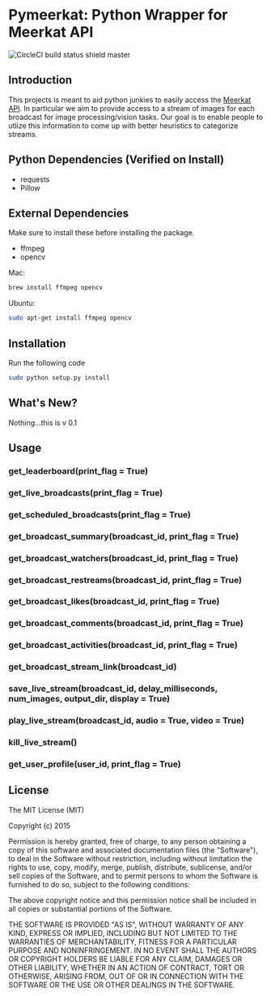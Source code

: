 # Pymeerkat: Python Wrapper for Meerkat API

![CircleCI build status shield master](https://circleci.com/gh/asampat3090/pymeerkat/tree/master.svg?style=shield&circle-token=c511560200c8c015b9eb3aae45d9da5c682f5e2a)

## Introduction
This projects is meant to aid python junkies to easily access the [Meerkat API](https://meerkatapp.co/developers).
In particular we aim to provide access to a stream of images for each broadcast for image processing/vision tasks.
Our goal is to enable people to utlize this information to come up with better heuristics to categorize streams.

## Python Dependencies (Verified on Install)
- requests
- Pillow

## External Dependencies
Make sure to install these before installing the package.

- ffmpeg
- opencv

Mac:
```bash
brew install ffmpeg opencv
```

Ubuntu:
```bash
sudo apt-get install ffmpeg opencv
```

## Installation

Run the following code

```bash
sudo python setup.py install
```

## What's New?
Nothing...this is v 0.1

## Usage

### get_leaderboard(print_flag = True)

### get_live_broadcasts(print_flag = True)

### get_scheduled_broadcasts(print_flag = True)

### get_broadcast_summary(broadcast_id, print_flag = True)

### get_broadcast_watchers(broadcast_id, print_flag = True)

### get_broadcast_restreams(broadcast_id, print_flag = True)

### get_broadcast_likes(broadcast_id, print_flag = True)

### get_broadcast_comments(broadcast_id, print_flag = True)

### get_broadcast_activities(broadcast_id, print_flag = True)

### get_broadcast_stream_link(broadcast_id)

### save_live_stream(broadcast_id, delay_milliseconds, num_images, output_dir, display = True)

### play_live_stream(broadcast_id, audio = True, video = True)

### kill_live_stream()

### get_user_profile(user_id, print_flag = True)

## License
The MIT License (MIT)

Copyright (c) 2015

Permission is hereby granted, free of charge, to any person obtaining a copy
of this software and associated documentation files (the "Software"), to deal
in the Software without restriction, including without limitation the rights
to use, copy, modify, merge, publish, distribute, sublicense, and/or sell
copies of the Software, and to permit persons to whom the Software is
furnished to do so, subject to the following conditions:

The above copyright notice and this permission notice shall be included in all
copies or substantial portions of the Software.

THE SOFTWARE IS PROVIDED "AS IS", WITHOUT WARRANTY OF ANY KIND, EXPRESS OR
IMPLIED, INCLUDING BUT NOT LIMITED TO THE WARRANTIES OF MERCHANTABILITY,
FITNESS FOR A PARTICULAR PURPOSE AND NONINFRINGEMENT. IN NO EVENT SHALL THE
AUTHORS OR COPYRIGHT HOLDERS BE LIABLE FOR ANY CLAIM, DAMAGES OR OTHER
LIABILITY, WHETHER IN AN ACTION OF CONTRACT, TORT OR OTHERWISE, ARISING FROM,
OUT OF OR IN CONNECTION WITH THE SOFTWARE OR THE USE OR OTHER DEALINGS IN THE
SOFTWARE.
